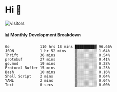 # Hi 👋
 
![visitors](https://visitor-badge.glitch.me/badge?page_id=sorcererxw.sorcererx)

#### 📊 Monthly Development Breakdown

<!--START_SECTION:waka-->
```text
Go              110 hrs 18 mins █████████▓ 96.66%
JSON            1 hr 52 mins    ▒░░░░░░░░░ 1.64%
Thrift          36 mins         ▒░░░░░░░░░ 0.54%
protobuf        27 mins         ▒░░░░░░░░░ 0.41%
go.mod          19 mins         ▒░░░░░░░░░ 0.28%
Protocol Buffer 15 mins         ▒░░░░░░░░░ 0.23%
Bash            10 mins         ▒░░░░░░░░░ 0.16%
Shell Script    2 mins          ▒░░░░░░░░░ 0.04%
YAML            2 mins          ▒░░░░░░░░░ 0.04%
Text            0 secs          ▒░░░░░░░░░ 0.00%
```
<!--END_SECTION:waka-->
